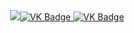 <div id="badges" align="center">
<a href= "https://vk.com/id560474747">
<img src = "href="https://vk.com"><img src="/images/vk-icon.png" alt="VK Badge"/>
  </a>
  <a href= "https://mail.google.com/mail/u/1/#inbox">
  <img scr= "https://shields.microej.com/twitter/url?url=https%3A%2F%2Fmail.google.com%2Fmail%2Fu%2F0%2F" alt="VK Badge"/>
    </a>
  </div>

